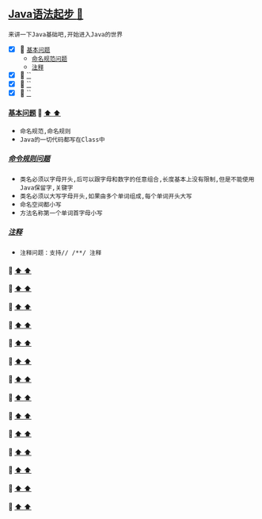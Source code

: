<a id="top" href="#top"> Java语法起步 :maple_leaf:</a> 
----
`来讲一下Java基础吧,开始进入Java的世界`

- [x] :maple_leaf: <a href="#BasiQustion">`基本问题`</a>
   - <a href="#Namespace">`命名规范问题`</a>
   - <a href="#Comment">`注释`</a>
- [x] :maple_leaf: <a href="#">``</a>
- [x] :maple_leaf: <a href="#">``</a>
- [x] :maple_leaf: <a href="#">``</a>

####  <a id="BasiQustion" href="#BasiQustion">基本问题</a>  :star2: <a href="#top"> :arrow_up:  :arrow_up:</a>
* `命名规范,命名规则`
* `Java的一切代码都写在Class中`
##### <a id="Namespace" href="#Namespace">命令规则问题</a>
* `类名必须以字母开头,后可以跟字母和数字的任意组合,长度基本上没有限制,但是不能使用Java保留字,关键字`
* `类名必须以大写字母开头,如果由多个单词组成,每个单词开头大写`
* `命名空间都小写`
* `方法名称第一个单词首字母小写`
##### <a id="Comment" href="#Comment">注释</a>
* `注释问题：支持// /**/ 注释`

####  <a id="" href="#"></a>  :star2: <a href="#top"> :arrow_up:  :arrow_up:</a>
####  <a id="" href="#"></a>  :star2: <a href="#top"> :arrow_up:  :arrow_up:</a>
####  <a id="" href="#"></a>  :star2: <a href="#top"> :arrow_up:  :arrow_up:</a>
####  <a id="" href="#"></a>  :star2: <a href="#top"> :arrow_up:  :arrow_up:</a>
####  <a id="" href="#"></a>  :star2: <a href="#top"> :arrow_up:  :arrow_up:</a>
####  <a id="" href="#"></a>  :star2: <a href="#top"> :arrow_up:  :arrow_up:</a>
####  <a id="" href="#"></a>  :star2: <a href="#top"> :arrow_up:  :arrow_up:</a>
####  <a id="" href="#"></a>  :star2: <a href="#top"> :arrow_up:  :arrow_up:</a>
####  <a id="" href="#"></a>  :star2: <a href="#top"> :arrow_up:  :arrow_up:</a>
####  <a id="" href="#"></a>  :star2: <a href="#top"> :arrow_up:  :arrow_up:</a>
####  <a id="" href="#"></a>  :star2: <a href="#top"> :arrow_up:  :arrow_up:</a>
####  <a id="" href="#"></a>  :star2: <a href="#top"> :arrow_up:  :arrow_up:</a>
####  <a id="" href="#"></a>  :star2: <a href="#top"> :arrow_up:  :arrow_up:</a>
####  <a id="" href="#"></a>  :star2: <a href="#top"> :arrow_up:  :arrow_up:</a>





